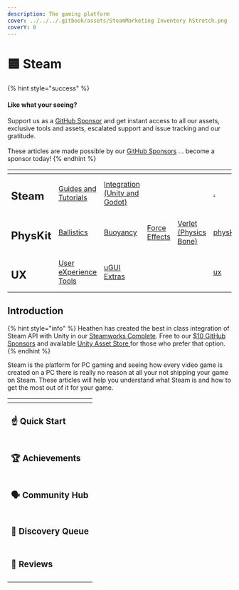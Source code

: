```yaml
---
description: The gaming platform
cover: ../../../.gitbook/assets/SteamMarketing Inventory hStretch.png
coverY: 0
---
```


# 🟦 Steam

{% hint style="success" %}
#### Like what your seeing?

Support us as a [GitHub Sponsor](../../../) and get instant access to all our assets, exclusive tools and assets, escalated support and issue tracking and our gratitude.\
\
These articles are made possible by our [GitHub Sponsors](../../../) ... become a sponsor today!
{% endhint %}

<table data-view="cards"><thead><tr><th></th><th></th><th></th><th></th><th></th><th data-hidden data-card-target data-type="content-ref"></th><th data-hidden data-card-cover data-type="files"></th></tr></thead><tbody><tr><td><h2>Steam</h2></td><td><a href="./">Guides and Tutorials</a></td><td><a href="../../../assets/steamworks/">Integration (Unity and Godot)</a></td><td></td><td></td><td><a href="./">.</a></td><td><a href="../../../.gitbook/assets/Steamworks Card.png">Steamworks Card.png</a></td></tr><tr><td><h2>PhysKit</h2></td><td><a href="../../../assets/physkit/learning/sample-scenes/1-ballistic-basics.md">Ballistics</a></td><td><a href="../../../assets/physkit/learning/sample-scenes/1-buoyancy-example.md">Buoyancy</a></td><td><a href="../../../assets/physkit/learning/sample-scenes/1-force-effect-fields.md">Force Effects</a></td><td><a href="../../../assets/physkit/learning/sample-scenes/2-verlet-spring-skinned-mesh.md">Verlet (Physics Bone)</a></td><td><a href="../../../assets/physkit/">physkit</a></td><td><a href="../../../.gitbook/assets/PhysKit Card.png">PhysKit Card.png</a></td></tr><tr><td><h2>UX</h2></td><td><a href="../../../assets/ux/learning/core-concepts/">User eXperience Tools</a></td><td><a href="../../../assets/ux/learning/ugui-extras/">uGUI Extras</a></td><td></td><td></td><td><a href="../../../assets/ux/">ux</a></td><td><a href="../../../.gitbook/assets/Splash Screen (1).png">Splash Screen (1).png</a></td></tr></tbody></table>

## Introduction

{% hint style="info" %}
Heathen has created the best in class integration of Steam API with Unity in our [Steamworks Complete](../../../assets/steamworks/). Free to our [$10 GitHub Sponsors](https://github.com/sponsors/heathen-engineering) and available [Unity Asset Store ](https://assetstore.unity.com/packages/tools/integration/steam-api-steamworks-complete-190316)for those who prefer that option.
{% endhint %}

Steam is the platform for PC gaming and seeing how every video game is created on a PC there is really no reason at all your not shipping your game on Steam. These articles will help you understand what Steam is and how to get the most out of it for your game.

<table data-view="cards"><thead><tr><th></th></tr></thead><tbody><tr><td><h3><span data-gb-custom-inline data-tag="emoji" data-code="261d">☝</span> Quick Start</h3></td></tr><tr><td><h3><span data-gb-custom-inline data-tag="emoji" data-code="1f3c6">🏆</span> Achievements</h3></td></tr><tr><td><h3><span data-gb-custom-inline data-tag="emoji" data-code="1f5e3">🗣</span> Community Hub</h3></td></tr><tr><td><h3><span data-gb-custom-inline data-tag="emoji" data-code="1f50e">🔎</span> Discovery Queue</h3></td></tr><tr><td><h3><span data-gb-custom-inline data-tag="emoji" data-code="1f440">👀</span> Reviews</h3></td></tr><tr><td></td></tr></tbody></table>
